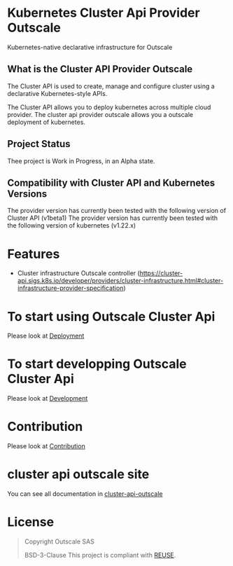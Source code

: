 # Kubernetes Cluster Api Provider Outscale

Kubernetes-native declarative infrastructure for Outscale

## What is the Cluster API Provider Outscale

The Cluster API is used to create, manage and configure cluster using a declarative Kubernetes-style APIs.

The Cluster API allows you to deploy kubernetes across multiple cloud provider. The cluster api provider outscale allows you a outscale deployment of kubernetes.

## Project Status
 
Thee project is Work in Progress,  in an Alpha state.


## Compatibility with Cluster API and Kubernetes Versions

The provider version has currently been tested with the following version of Cluster API (v1beta1)
The provider version has currently been tested with the following version of kubernetes (v1.22.x)
# Features

- Cluster infrastructure Outscale controller (https://cluster-api.sigs.k8s.io/developer/providers/cluster-infrastructure.html#cluster-infrastructure-provider-specification)

# To start using Outscale Cluster Api
Please look at [Deployment](./docs/src/topics/get-started-with-clusterctl.md)

# To start developping Outscale Cluster Api
Please look at [Development](./docs/src/developers/developement.md)

# Contribution
Please look at [Contribution](CONTRIBUTING.md)

# cluster api outscale site

You can see all documentation in [cluster-api-outscale](https://cluster-api-outscale.oos-website.eu-west-2.outscale.com)

# License

> Copyright Outscale SAS
>
> BSD-3-Clause
This project is compliant with [REUSE](https://reuse.software/).
